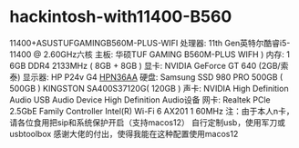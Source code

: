 # hackintosh-with11400-B560
11400+ASUSTUFGAMINGB560M-PLUS-WIFI
处理器:
11th Gen英特尔酷睿i5-11400 @ 2.60GHz六核
主板:
华硕TUF GAMING B560M-PLUS WIFH )
内存:
1 6GB DDR4 2133MHz ( 8GB + 8GB )
显卡:
NVIDIA GeForce GT 640 (2GB/索泰)
显示器:
HP P24v G4 [HPN36AA]( 24英寸)
硬盘:
Samsung SSD 980 PRO 500GB ( 500GB )
KINGSTON SA400S37120G( 120GB )
声卡:
NVIDIA High Definition Audio
USB Audio Device
High Definition Audio设备
网卡:
Realtek PCle 2.5GbE Family Controller
Intel(R) Wi-Fi 6 AX201 1 60MHz
注：由于本人n卡，请各位食用把sip和系统保护开启（支持macos12）
自行定制usb，使用军刀或usbtoolbox
感谢大佬的付出，使得我能在这种配置使用macos12
